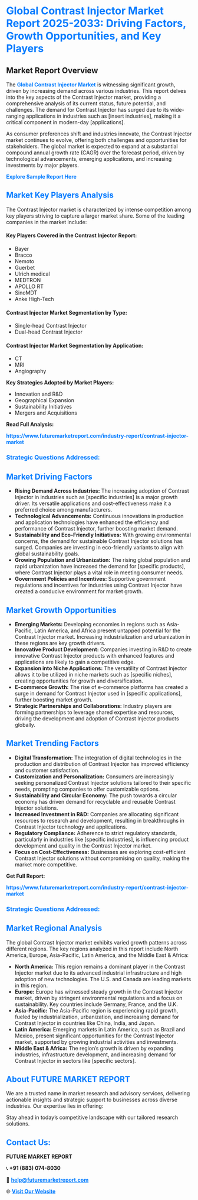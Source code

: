 <h1 style="color: #007BFF;">Global Contrast Injector Market Report 2025-2033: Driving Factors, Growth Opportunities, and Key Players</h1>

<section id="overview">
<h2>Market Report Overview</h2>
<p>The <a href="https://www.futuremarketreport.com/industry-report/contrast-injector-market" style="color: #007BFF; text-decoration: none;"><strong>Global Contrast Injector Market</strong></a> is witnessing significant growth, driven by increasing demand across various industries. This report delves into the key aspects of the Contrast Injector market, providing a comprehensive analysis of its current status, future potential, and challenges. The demand for Contrast Injector has surged due to its wide-ranging applications in industries such as [insert industries], making it a critical component in modern-day [applications].</p>
<p>As consumer preferences shift and industries innovate, the Contrast Injector market continues to evolve, offering both challenges and opportunities for stakeholders. The global market is expected to expand at a substantial compound annual growth rate (CAGR) over the forecast period, driven by technological advancements, emerging applications, and increasing investments by major players.</p>
</section>

<section id="overview">
<p><a href="https://www.futuremarketreport.com/request-sample/reportId=60813" style="color: #007BFF; text-decoration: none;"><strong>Explore Sample Report Here</strong></a></p>
</section>

<section id="key-players">
<h2 style="color: #007BFF;">Market Key Players Analysis</h2>
<p>The Contrast Injector market is characterized by intense competition among key players striving to capture a larger market share. Some of the leading companies in the market include:</p>
<h4>Key Players Covered in the Contrast Injector Report:</h4>
<ul><li>Bayer</li><li>Bracco</li><li>Nemoto</li><li>Guerbet</li><li>Ulrich medical</li><li>MEDTRON</li><li>APOLLO RT</li><li>SinoMDT</li><li>Anke High-Tech</li></ul>
<h4>Contrast Injector Market Segmentation by Type:</h4>
<ul><li>Single-head Contrast Injector</li><li>Dual-head Contrast Injector</li></ul>

<h4>Contrast Injector Market Segmentation by Application:</h4>
<ul><li>CT</li><li>MRI</li><li>Angiography</li></ul>
<p><strong>Key Strategies Adopted by Market Players:</strong></p>
<ul>
<li>Innovation and R&D</li>
<li>Geographical Expansion</li>
<li>Sustainability Initiatives</li>
<li>Mergers and Acquisitions</li>
</ul>
</section>

<section>
<p><strong>Read Full Analysis: </strong></p><a href="https://www.futuremarketreport.com/industry-report/contrast-injector-market" style="color: #007BFF; text-decoration: none;"><strong>https://www.futuremarketreport.com/industry-report/contrast-injector-market</strong></a>
<h3 style="color: #007BFF;">Strategic Questions Addressed:</h3>
</section>

<section id="driving-factors">
<h2 style="color: #007BFF;">Market Driving Factors</h2>
<ul>
<li><strong>Rising Demand Across Industries:</strong> The increasing adoption of Contrast Injector in industries such as [specific industries] is a major growth driver. Its versatile applications and cost-effectiveness make it a preferred choice among manufacturers.</li>
<li><strong>Technological Advancements:</strong> Continuous innovations in production and application technologies have enhanced the efficiency and performance of Contrast Injector, further boosting market demand.</li>
<li><strong>Sustainability and Eco-Friendly Initiatives:</strong> With growing environmental concerns, the demand for sustainable Contrast Injector solutions has surged. Companies are investing in eco-friendly variants to align with global sustainability goals.</li>
<li><strong>Growing Population and Urbanization:</strong> The rising global population and rapid urbanization have increased the demand for [specific products], where Contrast Injector plays a vital role in meeting consumer needs.</li>
<li><strong>Government Policies and Incentives:</strong> Supportive government regulations and incentives for industries using Contrast Injector have created a conducive environment for market growth.</li>
</ul>
</section>

<section id="growth-opportunities">
<h2 style="color: #007BFF;">Market Growth Opportunities</h2>
<ul>
<li><strong>Emerging Markets:</strong> Developing economies in regions such as Asia-Pacific, Latin America, and Africa present untapped potential for the Contrast Injector market. Increasing industrialization and urbanization in these regions are key growth drivers.</li>
<li><strong>Innovative Product Development:</strong> Companies investing in R&D to create innovative Contrast Injector products with enhanced features and applications are likely to gain a competitive edge.</li>
<li><strong>Expansion into Niche Applications:</strong> The versatility of Contrast Injector allows it to be utilized in niche markets such as [specific niches], creating opportunities for growth and diversification.</li>
<li><strong>E-commerce Growth:</strong> The rise of e-commerce platforms has created a surge in demand for Contrast Injector used in [specific applications], further boosting market growth.</li>
<li><strong>Strategic Partnerships and Collaborations:</strong> Industry players are forming partnerships to leverage shared expertise and resources, driving the development and adoption of Contrast Injector products globally.</li>
</ul>
</section>

<section id="trending-factors">
<h2 style="color: #007BFF;">Market Trending Factors</h2>
<ul>
<li><strong>Digital Transformation:</strong> The integration of digital technologies in the production and distribution of Contrast Injector has improved efficiency and customer satisfaction.</li>
<li><strong>Customization and Personalization:</strong> Consumers are increasingly seeking personalized Contrast Injector solutions tailored to their specific needs, prompting companies to offer customizable options.</li>
<li><strong>Sustainability and Circular Economy:</strong> The push towards a circular economy has driven demand for recyclable and reusable Contrast Injector solutions.</li>
<li><strong>Increased Investment in R&D:</strong> Companies are allocating significant resources to research and development, resulting in breakthroughs in Contrast Injector technology and applications.</li>
<li><strong>Regulatory Compliance:</strong> Adherence to strict regulatory standards, particularly in industries like [specific industries], is influencing product development and quality in the Contrast Injector market.</li>
<li><strong>Focus on Cost-Effectiveness:</strong> Businesses are exploring cost-efficient Contrast Injector solutions without compromising on quality, making the market more competitive.</li>
</ul>
</section>

<section>
<p><strong>Get Full Report: </strong></p><a href="https://www.futuremarketreport.com/industry-report/contrast-injector-market" style="color: #007BFF; text-decoration: none;"><strong>https://www.futuremarketreport.com/industry-report/contrast-injector-market</strong></a>
<h3 style="color: #007BFF;">Strategic Questions Addressed:</h3>
</section>


<section id="regional-analysis">
<h2 style="color: #007BFF;">Market Regional Analysis</h2>
<p>The global Contrast Injector market exhibits varied growth patterns across different regions. The key regions analyzed in this report include North America, Europe, Asia-Pacific, Latin America, and the Middle East & Africa:</p>
<ul>
<li><strong>North America:</strong> This region remains a dominant player in the Contrast Injector market due to its advanced industrial infrastructure and high adoption of new technologies. The U.S. and Canada are leading markets in this region.</li>
<li><strong>Europe:</strong> Europe has witnessed steady growth in the Contrast Injector market, driven by stringent environmental regulations and a focus on sustainability. Key countries include Germany, France, and the U.K.</li>
<li><strong>Asia-Pacific:</strong> The Asia-Pacific region is experiencing rapid growth, fueled by industrialization, urbanization, and increasing demand for Contrast Injector in countries like China, India, and Japan.</li>
<li><strong>Latin America:</strong> Emerging markets in Latin America, such as Brazil and Mexico, present significant opportunities for the Contrast Injector market, supported by growing industrial activities and investments.</li>
<li><strong>Middle East & Africa:</strong> The region’s growth is driven by expanding industries, infrastructure development, and increasing demand for Contrast Injector in sectors like [specific sectors].</li>
</ul>
</section>

<footer>
<h2 style="color: #007BFF;">About FUTURE MARKET REPORT</h2>
<p>We are a trusted name in market research and advisory services, delivering actionable insights and strategic support to businesses across diverse industries. Our expertise lies in offering:</p>

<p>Stay ahead in today’s competitive landscape with our tailored research solutions.</p>

<h2 style="color: #007BFF;">Contact Us:</h2>
<p><strong>FUTURE MARKET REPORT</strong></p>
<p>📞 <strong>+91 (883) 074-8030</strong></p>
<p>📧 <strong><a href="mailto:help@futuremarketreport.com" style="color: #007BFF;">help@futuremarketreport.com</a></strong></p>
<p>🌐 <strong><a href="https://www.futuremarketreport.com/" style="color: #007BFF;">Visit Our Website</a></strong></p>
</footer>